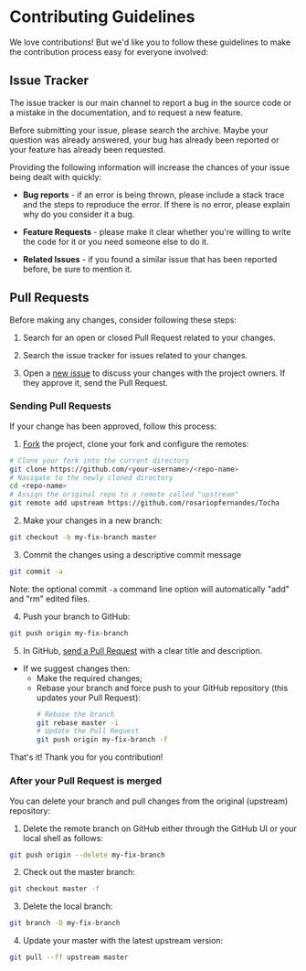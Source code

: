 # Contributing Guidelines

We love contributions! But we'd like you to follow these guidelines to make the contribution process
 easy for everyone involved:

## Issue Tracker

The issue tracker is our main channel to report a bug in the source code or a mistake in the
 documentation, and to request a new feature.

Before submitting your issue, please search the archive. Maybe your question was already answered,
 your bug has already been reported or your feature has already been requested.

Providing the following information will increase the chances of your issue being dealt with
 quickly:

* **Bug reports** - if an error is being thrown, please include a stack trace and the steps to
 reproduce the error. If there is no error, please explain why do you consider it a bug.

* **Feature Requests** - please make it clear whether you're willing to write the code for it or you
 need someone else to do it.

* **Related Issues** - if you found a similar issue that has been reported before, be sure to
 mention it.

## Pull Requests

Before making any changes, consider following these steps:

1. Search for an open or closed Pull Request related to your changes.

2. Search the issue tracker for issues related to your changes.

3. Open a [new issue](github.com/rosariopfernandes/tocha/issues/new) to discuss your changes
 with the project owners. If they approve it, send the Pull Request.

### Sending Pull Requests
If your change has been approved, follow this process:

1. [Fork](http://help.github.com/fork-a-repo/) the project, clone your fork and configure the
 remotes:

```bash
# Clone your fork into the current directory
git clone https://github.com/<your-username>/<repo-name>
# Navigate to the newly cloned directory
cd <repo-name>
# Assign the original repo to a remote called "upstream"
git remote add upstream https://github.com/rosariopfernandes/Tocha
```

2. Make your changes in a new branch:

```bash
git checkout -b my-fix-branch master
```

3. Commit the changes using a descriptive commit message

```bash
git commit -a
```

  Note: the optional commit `-a` command line option will automatically "add" and "rm" edited files.

4. Push your branch to GitHub:

```bash
git push origin my-fix-branch
```

5. In GitHub, [send a Pull Request](https://help.github.com/articles/using-pull-requests/) with a
 clear title and description.

* If we suggest changes then:
  * Make the required changes;
  * Rebase your branch and force push to your GitHub repository (this updates your Pull Request):
    ```bash
    # Rebase the branch
    git rebase master -i
    # Update the Pull Request
    git push origin my-fix-branch -f
    ```
That's it! Thank you for you contribution!

### After your Pull Request is merged

You can delete your branch and pull changes from the original
 (upstream) repository:

1. Delete the remote branch on GitHub either through the GitHub UI or your local shell as follows:

```bash
git push origin --delete my-fix-branch
```

2. Check out the master branch:

```bash
git checkout master -f
```

3. Delete the local branch:

```bash
git branch -D my-fix-branch
```

4. Update your master with the latest upstream version:

```bash
git pull --ff upstream master
```

